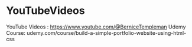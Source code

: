 # YouTubeVideos
YouTube Videos : https://www.youtube.com/@BerniceTempleman
Udemy Course: udemy.com/course/build-a-simple-portfolio-website-using-html-css
